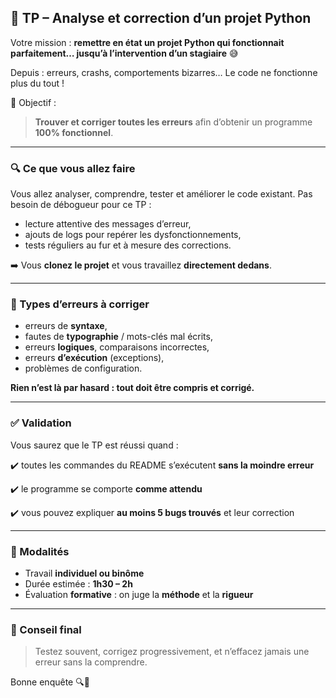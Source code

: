 ## 🧪 TP – Analyse et correction d’un projet Python

Votre mission : **remettre en état un projet Python qui fonctionnait parfaitement… jusqu’à l’intervention d’un stagiaire** 😅

Depuis : erreurs, crashs, comportements bizarres… Le code ne fonctionne plus du tout !

🎯 Objectif :

> **Trouver et corriger toutes les erreurs** afin d’obtenir un programme **100% fonctionnel**.

---

### 🔍 Ce que vous allez faire

Vous allez analyser, comprendre, tester et améliorer le code existant.
Pas besoin de débogueur pour ce TP :

* lecture attentive des messages d’erreur,
* ajouts de logs pour repérer les dysfonctionnements,
* tests réguliers au fur et à mesure des corrections.

➡️ Vous **clonez le projet** et vous travaillez **directement dedans**.

---

### 🧠 Types d’erreurs à corriger

* erreurs de **syntaxe**,
* fautes de **typographie** / mots-clés mal écrits,
* erreurs **logiques**, comparaisons incorrectes,
* erreurs **d’exécution** (exceptions),
* problèmes de configuration.

**Rien n’est là par hasard : tout doit être compris et corrigé.**

---

### ✅ Validation

Vous saurez que le TP est réussi quand :

✔️ toutes les commandes du README s’exécutent **sans la moindre erreur**

✔️ le programme se comporte **comme attendu**

✔️ vous pouvez expliquer **au moins 5 bugs trouvés** et leur correction

---

### 🤝 Modalités

* Travail **individuel ou binôme**
* Durée estimée : **1h30 – 2h**
* Évaluation **formative** : on juge la **méthode** et la **rigueur**

---

### 🚀 Conseil final

> Testez souvent, corrigez progressivement, et n’effacez jamais une erreur sans la comprendre.

Bonne enquête 🔍🐛
